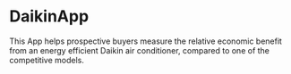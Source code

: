 DaikinApp
=========

This App helps prospective buyers measure the relative economic benefit from an energy efficient Daikin air conditioner, compared to one of the competitive models.